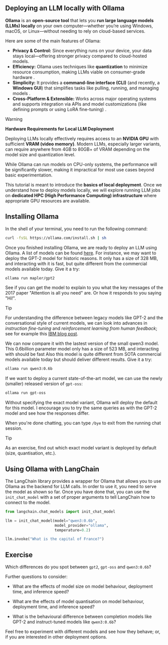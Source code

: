 ## Deploying an LLM locally with Ollama

**Ollama** is an **open-source tool** that lets you **run large language models (LLMs) locally** on your own computer—whether you’re using Windows, macOS, or Linux—without needing to rely on cloud-based services.

Here are some of the main features of Ollama:

* **Privacy & Control:** Since everything runs on your device, your data stays local—offering stronger privacy compared to cloud-hosted models.
* **Efficiency:** Ollama uses techniques like **quantization** to minimize resource consumption, making LLMs viable on consumer-grade hardware .
* **Simplicity:** It provides a **command-line interface (CLI)** (and recently, a **Windows GUI**) that simplifies tasks like pulling, running, and managing models .
* **Cross-Platform & Extensible:** Works across major operating systems and supports integration via APIs and model customizations (like defining prompts or using LoRA fine-tuning) .

> [!WARNING]
> **Hardware Requirements for Local LLM Deployment**
> 
> Deploying LLMs locally effectively requires access to an **NVIDIA GPU** with sufficient **VRAM (video memory)**. Modern LLMs, especially larger variants, can require anywhere from 4GB to 80GB+ of VRAM depending on the model size and quantization level.
> 
> While Ollama can run models on CPU-only systems, the performance will be significantly slower, making it impractical for most use cases beyond basic experimentation.
> 
> This tutorial is meant to introduce the **basics of local deployment**. Once we understand how to deploy models locally, we will explore running LLM jobs on **dedicated HPC (High Performance Computing) infrastructure** where appropriate GPU resources are available.


## Installing Ollama

In the shell of your terminal, you need to run the following command:

```bash
curl -fsSL https://ollama.com/install.sh | sh
```

Once you finished installing Ollama, we are ready to deploy an LLM using Ollama. A list of models can be
found [here](https://ollama.com/library). For instance, we may want to deploy the GPT-2 model for historic reasons. It only has a size of 328 MB, and interacting with it is fast, but quite different from the commercial models available today. Give it a try:

```bash
ollama run mapler/gpt2
```

See if you can get the model to explain to you what the key messages of the 2017 paper "Attention is all you need" are. Or how it responds to you saying "Hi!".

> [!TIP]
> For understanding the difference between legacy models like GPT-2 and the
> conversational style of current models, we can look into advances in
> *instruction fine-tuning* and *reinforcement learning from human feedback*;
> see for example this [IBM blog post](https://www.ibm.com/topics/instruction-tuning).

We can now compare it with the lastest version of the small qwen3 model. This 0.6billion parameter model only has a size of 523 MB, and interacting with should be fast
Also this model is quite different from SOTA commercial models available today but should deliver different results. Give it a try:

```bash
ollama run qwen3:0.6b
```

If we want to deploy a current state-of-the-art model, we can use the newly (smaller) released
version of `gpt-oss`:

```bash
ollama run gpt-oss
```

Without specifying the exact model variant, Ollama will deploy the default for
this model. I encourage you to try the same queries as with the GPT-2 model and
see how the responses differ.

When you're done chatting, you can type `/bye` to exit from the running chat session.

> [!TIP]
> As an exercise, find out which exact model variant is deployed by default
> (size, quantisation, etc.).

## Using Ollama with LangChain

The LangChain library provides a wrapper for Ollama that allows you to use Ollama as
the backend for LLM calls. In order to use it, you need to serve the model as shown so far.
Once you have done that, you can use the `init_chat_model` with a set of proper arguments
to tell LangChain how to connect to the model.

```python
from langchain.chat_models import init_chat_model

llm = init_chat_model(model="qwen3:0.6b",
                      model_provider="ollama",
                      temperature=0.2)

llm.invoke("What is the capital of France?")
```

## Exercise

Which differences do you spot between `gpt2`, `gpt-oss` and `qwen3:0.6b`?

Further questions to consider:

- What are the effects of model size on model behaviour, deployment time, and
inference speed?

- What are the effects of model quantisation on model behaviour, deployment
time, and inference speed?

- What is the behavioural difference between completion models like GPT-2 and
instruct-tuned models like `qwen3:0.6b`?

Feel free to experiment with different models and see how they behave; or, if
you are interested in other deployment options.
